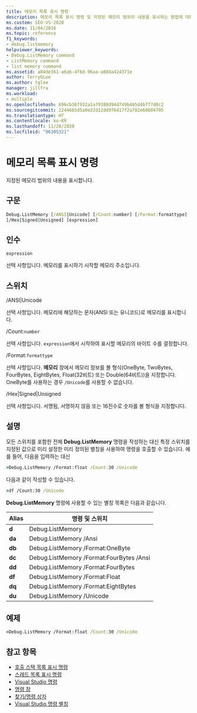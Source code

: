 ```yaml
---
title: 메모리 목록 표시 명령
description: 메모리 목록 표시 명령 및 지정된 메모리 범위의 내용을 표시하는 방법에 대해 알아봅니다.
ms.custom: SEO-VS-2020
ms.date: 11/04/2016
ms.topic: reference
f1_keywords:
- debug.listmemory
helpviewer_keywords:
- Debug.ListMemory command
- ListMemory command
- list memory command
ms.assetid: a84de361-a6a6-4f6d-96aa-a0d4a424371e
author: TerryGLee
ms.author: tglee
manager: jillfra
ms.workload:
- multiple
ms.openlocfilehash: 696cb36f932a1a79388d94d749b4b5d4bff7d0c2
ms.sourcegitcommit: 2244665d5a0e22d12dd976417f2a782e68684705
ms.translationtype: HT
ms.contentlocale: ko-KR
ms.lasthandoff: 11/28/2020
ms.locfileid: "96305321"
---
```

# <a name="list-memory-command"></a>메모리 목록 표시 명령
지정된 메모리 범위의 내용을 표시합니다.

## <a name="syntax"></a>구문

```cmd
Debug.ListMemory [/ANSI|Unicode] [/Count:number] [/Format:formattype]
[/Hex|Signed|Unsigned] [expression]
```

## <a name="arguments"></a>인수
`expression`

선택 사항입니다. 메모리를 표시하기 시작할 메모리 주소입니다.

## <a name="switches"></a>스위치
/ANSI&#124;Unicode

선택 사항입니다. 메모리에 해당하는 문자(ANSI 또는 유니코드)로 메모리를 표시합니다.

/Count:`number`

선택 사항입니다. `expression`에서 시작하여 표시할 메모리의 바이트 수를 결정합니다.

/Format:`formattype`

선택 사항입니다. **메모리** 창에서 메모리 정보를 볼 형식(OneByte, TwoBytes, FourBytes, EightBytes, Float(32비트) 또는 Double(64비트))을 지정합니다. OneByte를 사용하는 경우 `/Unicode`를 사용할 수 없습니다.

/Hex&#124;Signed&#124;Unsigned

선택 사항입니다. 서명됨, 서명하지 않음 또는 16진수로 숫자를 볼 형식을 지정합니다.

## <a name="remarks"></a>설명
모든 스위치를 포함한 전체 **Debug.ListMemory** 명령을 작성하는 대신 특정 스위치를 지정된 값으로 미리 설정한 미리 정의된 별칭을 사용하여 명령을 호출할 수 있습니다. 예를 들어, 다음을 입력하는 대신

```cmd
>Debug.ListMemory /Format:float /Count:30 /Unicode
```

다음과 같이 작성할 수 있습니다.

```cmd
>df /Count:30 /Unicode
```

**Debug.ListMemory** 명령에 사용할 수 있는 별칭 목록은 다음과 같습니다.

|Alias|명령 및 스위치|
|-----------| - |
|**d**|Debug.ListMemory|
|**da**|Debug.ListMemory /Ansi|
|**db**|Debug.ListMemory /Format:OneByte|
|**dc**|Debug.ListMemory /Format:FourBytes /Ansi|
|**dd**|Debug.ListMemory /Format:FourBytes|
|**df**|Debug.ListMemory /Format:Float|
|**dq**|Debug.ListMemory /Format:EightBytes|
|**du**|Debug.ListMemory /Unicode|

## <a name="example"></a>예제

```cmd
>Debug.ListMemory /Format:float /Count:30 /Unicode
```

## <a name="see-also"></a>참고 항목

- [호출 스택 목록 표시 명령](../../ide/reference/list-call-stack-command.md)
- [스레드 목록 표시 명령](../../ide/reference/list-threads-command.md)
- [Visual Studio 명령](../../ide/reference/visual-studio-commands.md)
- [명령 창](../../ide/reference/command-window.md)
- [찾기/명령 상자](../../ide/find-command-box.md)
- [Visual Studio 명령 별칭](../../ide/reference/visual-studio-command-aliases.md)
